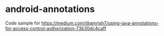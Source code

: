 # android-annotations
Code sample for https://medium.com/@amrish7/using-java-annotations-for-access-control-authorization-73b30dc4caff



